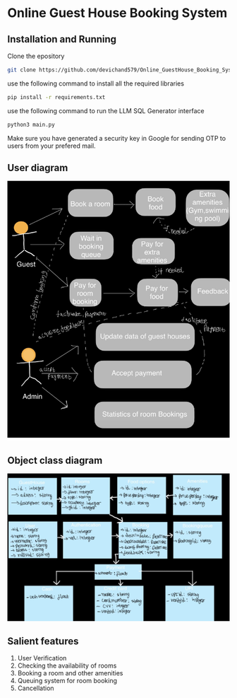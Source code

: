 # Online Guest House Booking System
## Installation and Running
Clone the epository 
```bash
git clone https://github.com/devichand579/Online_GuestHouse_Booking_System.git
```
use the following command  to install all the required libraries 

```bash
pip install -r requirements.txt
```
use the following command to run the LLM SQL Generator interface

```bash
python3 main.py
```
Make sure you have generated a security key in Google for sending OTP to users from your prefered mail.

## User diagram

![user diagram](imgs/user.png)

## Object class diagram

![object class diagram](imgs/object.png)

## Salient features 
1. User Verification
2. Checking the availability of rooms
3. Booking a room and other amenities
4. Queuing system for room booking
5. Cancellation


